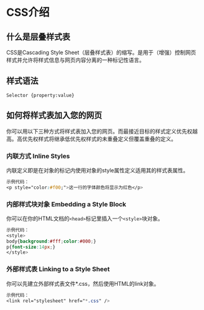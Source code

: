 # CSS介绍

## 什么是层叠样式表
CSS是Cascading Style Sheet（层叠样式表）的缩写。是用于（增强）控制网页样式并允许将样式信息与网页内容分离的一种标记性语言。

## 样式语法

```
Selector {property:value}
```

## 如何将样式表加入您的网页

你可以用以下三种方式将样式表加入您的网页。而最接近目标的样式定义优先权越高。高优先权样式将继承低优先权样式的未重叠定义但覆盖重叠的定义。

### 内联方式 Inline Styles
内联定义即是在对象的标记内使用对象的style属性定义适用其的样式表属性。

```CSS
示例代码：
<p style="color:#f00;">这一行的字体颜色将显示为红色</p>
```

### 内部样式块对象 Embedding a Style Block
你可以在你的HTML文档的`<head>`标记里插入一个`<style>`块对象。

```css
示例代码：
<style>
body{background:#fff;color:#000;}
p{font-size:14px;}
</style>
```

### 外部样式表 Linking to a Style Sheet
你可以先建立外部样式表文件*.css，然后使用HTML的link对象。

```CSS
示例代码：
<link rel="stylesheet" href="*.css" />
```

